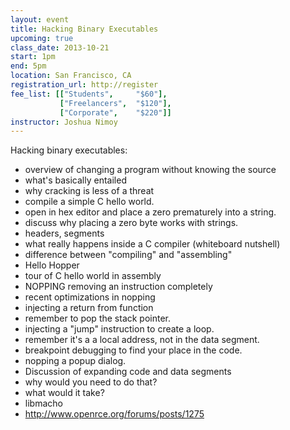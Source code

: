 ```yaml
---
layout: event
title: Hacking Binary Executables
upcoming: true
class_date: 2013-10-21
start: 1pm
end: 5pm
location: San Francisco, CA
registration_url: http://register
fee_list: [["Students", 	"$60"],
           ["Freelancers", 	"$120"],
           ["Corporate", 	"$220"]]
instructor: Joshua Nimoy
---
```

Hacking binary executables:

- overview of changing a program without knowing the source
- what's basically entailed
- why cracking is less of a threat
- compile a simple C hello world.
- open in hex editor and place a zero prematurely into a string.
- discuss why placing a zero byte works with strings.
- headers, segments
- what really happens inside a C compiler (whiteboard nutshell)
- difference between "compiling" and "assembling"
- Hello Hopper
- tour of C hello world in assembly
- NOPPING removing an instruction completely
- recent optimizations in nopping
- injecting a return from function
- remember to pop the stack pointer.
- injecting a "jump" instruction to create a loop.
- remember it's a a local address, not in the data segment.
- breakpoint debugging to find your place in the code.
- nopping a popup dialog.
- Discussion of expanding code and data segments
- why would you need to do that?
- what would it take?
- libmacho
- http://www.openrce.org/forums/posts/1275